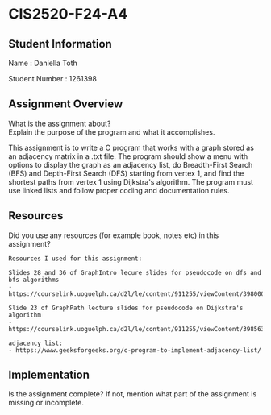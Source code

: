 # CIS2520-F24-A4

## Student Information 
Name : Daniella Toth

Student Number : 1261398

## Assignment Overview
What is the assignment about?  
Explain the purpose of the program and what it accomplishes.

This assignment is to write a C program that works with a graph stored as an adjacency matrix in a .txt file. The program should show a menu with options to display the graph as an adjacency list, do Breadth-First Search (BFS) and Depth-First Search (DFS) starting from vertex 1, and find the shortest paths from vertex 1 using Dijkstra's algorithm. The program must use linked lists and follow proper coding and documentation rules.

## Resources 
Did you use any resources (for example book, notes etc) in this assignment?

    Resources I used for this assignment:

    Slides 28 and 36 of GraphIntro lecure slides for pseudocode on dfs and bfs algorithms
    - https://courselink.uoguelph.ca/d2l/le/content/911255/viewContent/3980006/View

    Slide 23 of GraphPath lecture slides for pseudocode on Dijkstra's algorithm
    - https://courselink.uoguelph.ca/d2l/le/content/911255/viewContent/3985634/View 

    adjacency list:
    - https://www.geeksforgeeks.org/c-program-to-implement-adjacency-list/

## Implementation
Is the assignment complete? If not, mention what part of the assignment is missing or incomplete.